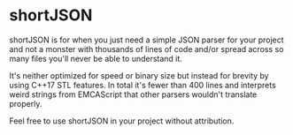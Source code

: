 # shortJSON
shortJSON is for when you just need a simple JSON parser for your project and not a monster with thousands of lines of code and/or spread across so many files you'll never be able to understand it.

It's neither optimized for speed or binary size but instead for brevity by using C++17 STL features.  In total it's fewer than 400 lines and interprets weird strings from EMCAScript that other parsers wouldn't translate properly.

Feel free to use shortJSON in your project without attribution.
